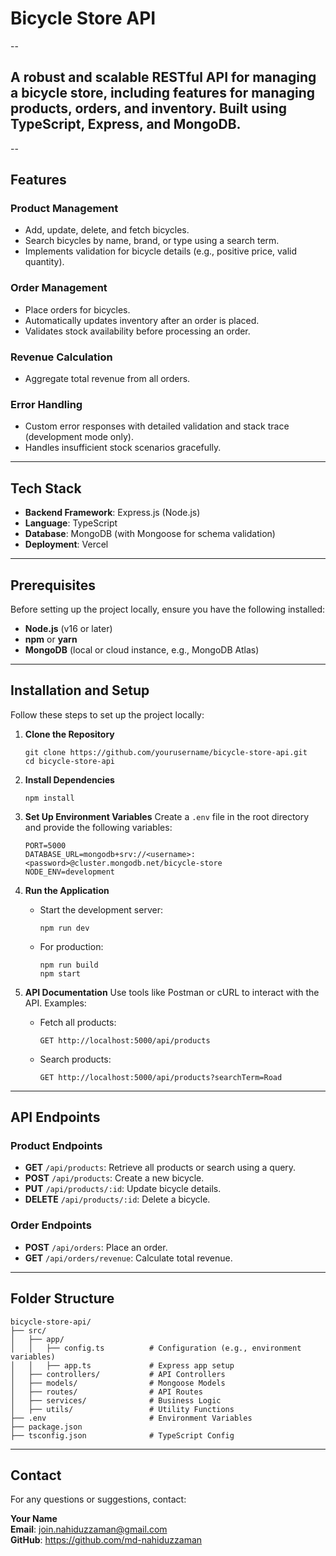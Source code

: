 # Bicycle Store API

--

## A robust and scalable RESTful API for managing a bicycle store, including features for managing products, orders, and inventory. Built using TypeScript, Express, and MongoDB.

--

## Features

### Product Management

- Add, update, delete, and fetch bicycles.
- Search bicycles by name, brand, or type using a search term.
- Implements validation for bicycle details (e.g., positive price, valid quantity).

### Order Management

- Place orders for bicycles.
- Automatically updates inventory after an order is placed.
- Validates stock availability before processing an order.

### Revenue Calculation

- Aggregate total revenue from all orders.

### Error Handling

- Custom error responses with detailed validation and stack trace (development mode only).
- Handles insufficient stock scenarios gracefully.

---

## Tech Stack

- **Backend Framework**: Express.js (Node.js)
- **Language**: TypeScript
- **Database**: MongoDB (with Mongoose for schema validation)
- **Deployment**: Vercel

---

## Prerequisites

Before setting up the project locally, ensure you have the following installed:

- **Node.js** (v16 or later)
- **npm** or **yarn**
- **MongoDB** (local or cloud instance, e.g., MongoDB Atlas)

---

## Installation and Setup

Follow these steps to set up the project locally:

1. **Clone the Repository**

   ```
   git clone https://github.com/yourusername/bicycle-store-api.git
   cd bicycle-store-api
   ```

2. **Install Dependencies**

   ```
   npm install
   ```

3. **Set Up Environment Variables**
   Create a `.env` file in the root directory and provide the following variables:

   ```
   PORT=5000
   DATABASE_URL=mongodb+srv://<username>:<password>@cluster.mongodb.net/bicycle-store
   NODE_ENV=development
   ```

4. **Run the Application**

   - Start the development server:
     ```
     npm run dev
     ```
   - For production:
     ```
     npm run build
     npm start
     ```

5. **API Documentation**
   Use tools like Postman or cURL to interact with the API. Examples:
   - Fetch all products:
     ```
     GET http://localhost:5000/api/products
     ```
   - Search products:
     ```
     GET http://localhost:5000/api/products?searchTerm=Road
     ```

---

## API Endpoints

### Product Endpoints

- **GET** `/api/products`: Retrieve all products or search using a query.
- **POST** `/api/products`: Create a new bicycle.
- **PUT** `/api/products/:id`: Update bicycle details.
- **DELETE** `/api/products/:id`: Delete a bicycle.

### Order Endpoints

- **POST** `/api/orders`: Place an order.
- **GET** `/api/orders/revenue`: Calculate total revenue.

---

## Folder Structure

```
bicycle-store-api/
├── src/
│   ├── app/
│   │   ├── config.ts          # Configuration (e.g., environment variables)
│   │   ├── app.ts             # Express app setup
│   ├── controllers/           # API Controllers
│   ├── models/                # Mongoose Models
│   ├── routes/                # API Routes
│   ├── services/              # Business Logic
│   ├── utils/                 # Utility Functions
├── .env                       # Environment Variables
├── package.json
├── tsconfig.json              # TypeScript Config
```

---

## Contact

For any questions or suggestions, contact:

**Your Name**  
**Email**: join.nahiduzzaman@gmail.com  
**GitHub**: https://github.com/md-nahiduzzaman
